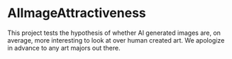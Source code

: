 # AIImageAttractiveness

This project tests the hypothesis of whether AI generated images are, on average, more interesting to look at over human created art. We apologize in advance to any art majors out there.
